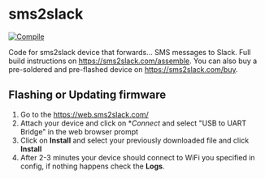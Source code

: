 # sms2slack

[![Compile](../../actions/workflows/compile.yml/badge.svg)](../..//actions/workflows/compile.yml)

Code for sms2slack device that forwards... SMS messages to Slack. Full build instructions on https://sms2slack.com/assemble. You can also buy a pre-soldered and pre-flashed device on https://sms2slack.com/buy. 

## Flashing or Updating firmware

1. Go to the https://web.sms2slack.com/
2. Attach your device and click on **Connect* and select "USB to UART Bridge" in the web browser prompt
3. Click on **Install** and select your previously downloaded file and click **Install**
4. After 2-3 minutes your device should connect to WiFi you specified in config, if nothing happens check the **Logs**.

